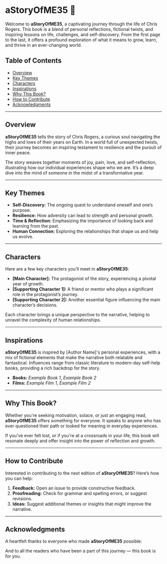 # aStoryOfME35 📖

Welcome to **aStoryOfME35**, a captivating journey through the life of Chris Rogers. This book is a blend of personal reflections, fictional twists, and inspiring lessons on life, challenges, and self-discovery. From the first page to the last, it offers a profound exploration of what it means to grow, learn, and thrive in an ever-changing world.

## Table of Contents

- [Overview](#overview)
- [Key Themes](#key-themes)
- [Characters](#characters)
- [Inspirations](#inspirations)
- [Why This Book?](#why-this-book)
- [How to Contribute](#how-to-contribute)
- [Acknowledgments](#acknowledgments)

---

## Overview

**aStoryOfME35** tells the story of Chris Rogers, a curious soul navigating the highs and lows of their years on Earth. In a world full of unexpected twists, their journey becomes an inspiring testament to resilience and the pursuit of inner peace.

The story weaves together moments of joy, pain, love, and self-reflection, illustrating how our individual experiences shape who we are. It’s a deep dive into the mind of someone in the midst of a transformative year.

---

## Key Themes

- **Self-Discovery:** The ongoing quest to understand oneself and one’s purpose.
- **Resilience:** How adversity can lead to strength and personal growth.
- **Time & Reflection:** Emphasizing the importance of looking back and learning from the past.
- **Human Connection:** Exploring the relationships that shape us and help us evolve.

---

## Characters

Here are a few key characters you’ll meet in **aStoryOfME35**:

- **[Main Character]:** The protagonist of the story, experiencing a pivotal year of growth.
- **[Supporting Character 1]:** A friend or mentor who plays a significant role in the protagonist’s journey.
- **[Supporting Character 2]:** Another essential figure influencing the main character’s decisions.
  
Each character brings a unique perspective to the narrative, helping to unravel the complexity of human relationships.

---

## Inspirations

**aStoryOfME35** is inspired by [Author Name]'s personal experiences, with a mix of fictional elements that make the narrative both relatable and fantastical. Influences range from classic literature to modern-day self-help books, providing a rich backdrop for the story.

- **Books:** *Example Book 1*, *Example Book 2*
- **Films:** *Example Film 1*, *Example Film 2*

---

## Why This Book?

Whether you're seeking motivation, solace, or just an engaging read, **aStoryOfME35** offers something for everyone. It speaks to anyone who has ever questioned their path or looked for meaning in everyday experiences.

If you've ever felt lost, or if you're at a crossroads in your life, this book will resonate deeply and offer insight into the power of reflection and growth.

---

## How to Contribute

Interested in contributing to the next edition of **aStoryOfME35**? Here’s how you can help:

1. **Feedback:** Open an issue to provide constructive feedback.
2. **Proofreading:** Check for grammar and spelling errors, or suggest revisions.
3. **Ideas:** Suggest additional themes or insights that might improve the narrative.

---

## Acknowledgments

A heartfelt thanks to everyone who made **aStoryOfME35** possible:

And to all the readers who have been a part of this journey — this book is for you.
